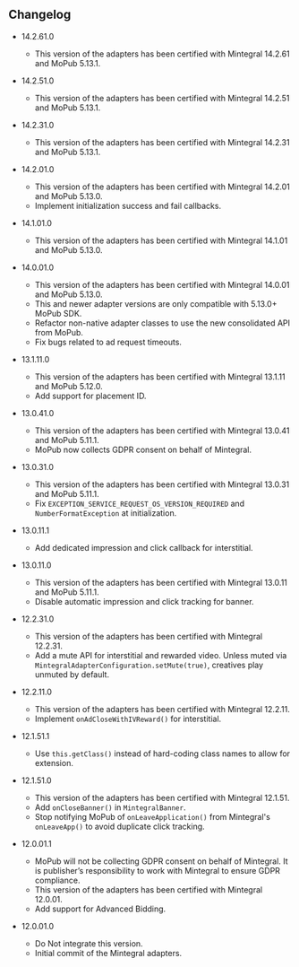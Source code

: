 ## Changelog
  * 14.2.61.0
    * This version of the adapters has been certified with Mintegral 14.2.61 and MoPub 5.13.1.

  * 14.2.51.0
    * This version of the adapters has been certified with Mintegral 14.2.51 and MoPub 5.13.1.

  * 14.2.31.0
    * This version of the adapters has been certified with Mintegral 14.2.31 and MoPub 5.13.1.

  * 14.2.01.0
    * This version of the adapters has been certified with Mintegral 14.2.01 and MoPub 5.13.0.
    * Implement initialization success and fail callbacks.

  * 14.1.01.0
    * This version of the adapters has been certified with Mintegral 14.1.01 and MoPub 5.13.0.

  * 14.0.01.0
    * This version of the adapters has been certified with Mintegral 14.0.01 and MoPub 5.13.0.
    * This and newer adapter versions are only compatible with 5.13.0+ MoPub SDK.
    * Refactor non-native adapter classes to use the new consolidated API from MoPub.
    * Fix bugs related to ad request timeouts.

  * 13.1.11.0
    * This version of the adapters has been certified with Mintegral 13.1.11 and MoPub 5.12.0.
    * Add support for placement ID.

  * 13.0.41.0
    * This version of the adapters has been certified with Mintegral 13.0.41 and MoPub 5.11.1.
    * MoPub now collects GDPR consent on behalf of Mintegral.

  * 13.0.31.0
    * This version of the adapters has been certified with Mintegral 13.0.31 and MoPub 5.11.1.
    * Fix `EXCEPTION_SERVICE_REQUEST_OS_VERSION_REQUIRED` and `NumberFormatException` at initialization.

  * 13.0.11.1
    * Add dedicated impression and click callback for interstitial.

  * 13.0.11.0
    * This version of the adapters has been certified with Mintegral 13.0.11 and MoPub 5.11.1.
    * Disable automatic impression and click tracking for banner.

  * 12.2.31.0
    * This version of the adapters has been certified with Mintegral 12.2.31.
    * Add a mute API for interstitial and rewarded video. Unless muted via `MintegralAdapterConfiguration.setMute(true)`, creatives play unmuted by default. 

  * 12.2.11.0
    * This version of the adapters has been certified with Mintegral 12.2.11.
    * Implement `onAdCloseWithIVReward()` for interstitial.

  * 12.1.51.1
    * Use `this.getClass()` instead of hard-coding class names to allow for extension.

  * 12.1.51.0
    * This version of the adapters has been certified with Mintegral 12.1.51.
    * Add `onCloseBanner()` in `MintegralBanner`.
    * Stop notifying MoPub of `onLeaveApplication()` from Mintegral's `onLeaveApp()` to avoid duplicate click tracking.

  * 12.0.01.1
    * MoPub will not be collecting GDPR consent on behalf of Mintegral. It is publisher’s responsibility to work with Mintegral to ensure GDPR compliance.
    * This version of the adapters has been certified with Mintegral 12.0.01.
    * Add support for Advanced Bidding.

  * 12.0.01.0
    * Do Not integrate this version.
    * Initial commit of the Mintegral adapters.
